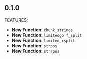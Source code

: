 ## 0.1.0

FEATURES:

* **New Function**: `chunk_strings`
* **New Function**: `limitedgo f_split`
* **New Function**: `limited_rsplit`
* **New Function**: `strpos`
* **New Function**: `strrpos`
